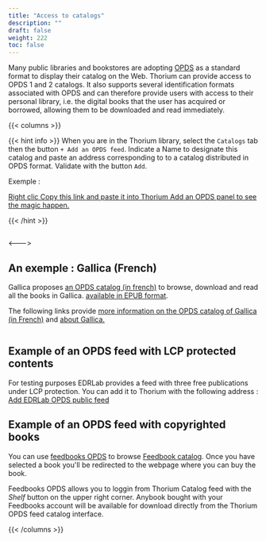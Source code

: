 ```yaml
---
title: "Access to catalogs"
description: ""
draft: false
weight: 222
toc: false
---
```


<p>Many public libraries and bookstores are adopting 
<a href="https://opds.io/">OPDS</a> as a standard format to display their 
catalog on the Web. Thorium can provide access to OPDS 1 and 2 catalogs. 
It also supports several identification formats associated with OPDS 
and can therefore provide users with access to their personal library,  
i.e. the digital books that the user has acquired or 
borrowed, allowing them to be downloaded and read immediately.
  </p>
  {{< columns >}}

{{< hint info >}}
When you are in the Thorium library, select the 
`Catalogs` tab then the button `+ Add an OPDS feed`. 
Indicate a Name to designate this catalog and paste an address corresponding to 
to a catalog distributed in OPDS format. Validate with the button `Add`.

Exemple : <p>
<a href="http://gallica.bnf.fr/opds" target="_blank">
Right clic Copy this link and paste it into Thorium Add an OPDS panel 
to see the magic happen.</a>
</p>

{{< /hint >}}

<figure>
  <img src="/images/local-fr/thorium-opds-add.png" alt="">
  <figcaption class="icon">
  </figcaption>
</figure>

<--->
<!--TODO: find a localized exemple-->
## An exemple : Gallica (French)
<p>Gallica proposes
<a href="http://gallica.bnf.fr/opds" target="_blank">an OPDS catalog (in french)</a>
to browse, download and read all the books in Gallica. 
<a href="http://gallica.bnf.fr/ebooks" target="_blank">available in EPUB format</a>.</p>

<p>The following links provide 
<a href="http://gallica.bnf.fr/blog/27042017/retrouvez-tous-nos-livres-au-format-epub-dans-votre-application-de-lecture-favorite">
more information on the OPDS catalog of Gallica (in French)</a> and 
<a href="https://gallica.bnf.fr/edit/und/a-propos">about Gallica.</a></p> 
<figure>
  <img src="/images/local-fr/thorium-opds-gallica-1.png" alt="">
  <figcaption class="icon">
  </figcaption>
</figure>

## Example of an OPDS feed with LCP protected contents
<p>For testing purposes EDRLab provides a feed with three free publications under LCP protection. You can add it to Thorium with the following address : <a href="opds://edrlab.org/public/feed/opds-lcp.json">Add EDRLab OPDS public feed</a></p>


## Example of an OPDS feed with copyrighted books

You can use [feedbooks OPDS](https://www.feedbooks.com/catalog) to browse [Feedbook catalog](https://www.feedbooks.com/#). Once you have selected a book you'll be redirected to the webpage where you can buy the book. 

Feedbooks OPDS allows you to loggin from Thorium Catalog feed with the *Shelf* button on the upper right corner. Anybook bought with your Feedbooks account will be available for download directly from the Thorium OPDS feed catalog interface. 

{{< /columns >}}
